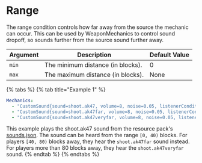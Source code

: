 # Range

The range condition controls how far away from the source the mechanic can occur. This can be used by WeaponMechanics to control sound dropoff, so sounds further from the source sound further away.&#x20;

| Argument | Description                       | Default Value |
| -------- | --------------------------------- | ------------- |
| `min`    | The minimum distance (in blocks). | 0             |
| `max`    | The maximum distance (in blocks). | None          |

{% tabs %}
{% tab title="Example 1" %}
```yaml
Mechanics:
  - "CustomSound{sound=shoot.ak47, volume=8, noise=0.05, listenerConditions=[Range{max=40}]}"
  - "CustomSound{sound=shoot.ak47far, volume=8, noise=0.05, listenerConditions=[Range{min=40, max=80}]}"
  - "CustomSound{sound=shoot.ak47veryfar, volume=8, noise=0.05, listenerConditions=[Range{min=80}]}"
```

This example plays the shoot.ak47 sound from the resource pack's [sounds.json](https://minecraft.fandom.com/wiki/Sounds.json). The sound can be heard from the range `[0, 40)` blocks. For players `[40, 80)` blocks away, they hear the `shoot.ak47far` sound instead. For players more than 80 blocks away, they hear the `shoot.ak47veryfar` sound.
{% endtab %}
{% endtabs %}
